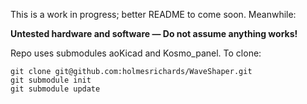 This is a work in progress; better README to come soon. Meanwhile:

**Untested hardware and software — Do not assume anything works!**

Repo uses submodules aoKicad and Kosmo_panel. To clone:

```
git clone git@github.com:holmesrichards/WaveShaper.git
git submodule init
git submodule update
```
